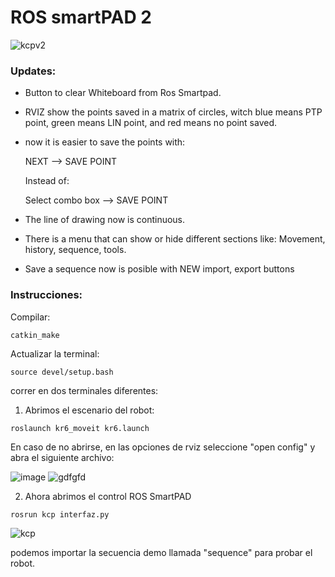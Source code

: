 # ROS smartPAD 2

![kcpv2](https://user-images.githubusercontent.com/74274632/197433000-a3bf6411-7843-4ee9-99c5-a092ee5f6e36.png)

### Updates:

* Button to clear Whiteboard from Ros Smartpad.
+ RVIZ show the points saved in a matrix of circles, witch blue means PTP point, green means LIN point, and red means no point saved.
+ now it is easier to save the points with:

  NEXT --> SAVE POINT

  Instead of:

  Select combo box --> SAVE POINT

+ The line of drawing now is continuous.
+ There is a menu that can show or hide different sections like: Movement, history, sequence, tools.
+ Save a sequence now is posible with NEW import, export buttons

### Instrucciones:

Compilar:
```
catkin_make
```
Actualizar la terminal:
```
source devel/setup.bash
```

correr en dos terminales diferentes:
1. Abrimos el escenario del robot:
```
roslaunch kr6_moveit kr6.launch
```
  En caso de no abrirse, en las opciones de rviz seleccione "open config" y abra el siguiente archivo:

![image](https://user-images.githubusercontent.com/74274632/197433633-47d77fb7-baa3-4319-baf4-03867c39230e.png)
![gdfgfd](https://user-images.githubusercontent.com/74274632/197435259-7168aafa-bb83-42ce-be2a-064415a1fd2d.png)

2. Ahora abrimos el control ROS SmartPAD
```
rosrun kcp interfaz.py 
```

![kcp](https://user-images.githubusercontent.com/74274632/197435573-6578618c-08a2-470f-bd70-2fe181e4d982.png)

podemos importar la secuencia demo llamada "sequence" para probar el robot.


